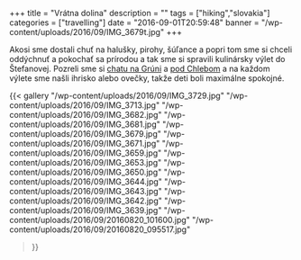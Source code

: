 +++
title = "Vrátna dolina"
description = ""
tags = ["hiking","slovakia"]
categories = ["travelling"]
date = "2016-09-01T20:59:48"
banner = "/wp-content/uploads/2016/09/IMG_3679t.jpg"
+++

Akosi sme dostali chuť na halušky, pirohy, šúľance a popri tom sme si chceli oddýchnuť a pokochať sa prírodou a tak sme si spravili kulinársky výlet do
Štefanovej. Pozreli sme si <a href="http://www.chatanagruni.sk/" target="_blank">chatu na Grúni</a>
a <a href="http://www.chatachleb.sk/" target="_blank">pod Chlebom</a> a na každom výlete sme našli
ihrisko alebo ovečky, takže deti boli maximálne spokojné.

{{< gallery
    "/wp-content/uploads/2016/09/IMG_3729.jpg"
    "/wp-content/uploads/2016/09/IMG_3713.jpg"
    "/wp-content/uploads/2016/09/IMG_3682.jpg"
    "/wp-content/uploads/2016/09/IMG_3681.jpg"
    "/wp-content/uploads/2016/09/IMG_3679.jpg"
    "/wp-content/uploads/2016/09/IMG_3671.jpg"
    "/wp-content/uploads/2016/09/IMG_3659.jpg"
    "/wp-content/uploads/2016/09/IMG_3653.jpg"
    "/wp-content/uploads/2016/09/IMG_3650.jpg"
    "/wp-content/uploads/2016/09/IMG_3644.jpg"
    "/wp-content/uploads/2016/09/IMG_3643.jpg"
    "/wp-content/uploads/2016/09/IMG_3642.jpg"
    "/wp-content/uploads/2016/09/IMG_3639.jpg"
    "/wp-content/uploads/2016/09/20160820_101600.jpg"
    "/wp-content/uploads/2016/09/20160820_095517.jpg"
>}}


